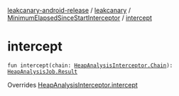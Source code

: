 [leakcanary-android-release](../../index.md) / [leakcanary](../index.md) / [MinimumElapsedSinceStartInterceptor](index.md) / [intercept](./intercept.md)

# intercept

`fun intercept(chain: `[`HeapAnalysisInterceptor.Chain`](../-heap-analysis-interceptor/-chain/index.md)`): `[`HeapAnalysisJob.Result`](../-heap-analysis-job/-result/index.md)

Overrides [HeapAnalysisInterceptor.intercept](../-heap-analysis-interceptor/intercept.md)

